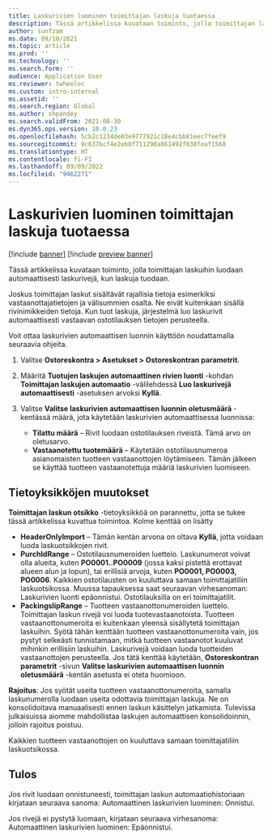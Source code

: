 ```yaml
---
title: Laskurivien luominen toimittajan laskuja tuotaessa
description: Tässä artikkelissa kuvataan toiminto, jolla toimittajan laskuihin luodaan automaattisesti laskurivejä, kun laskuja tuodaan.
author: sunfzam
ms.date: 09/10/2021
ms.topic: article
ms.prod: ''
ms.technology: ''
ms.search.form: ''
audience: Application User
ms.reviewer: twheeloc
ms.custom: intro-internal
ms.assetid: ''
ms.search.region: Global
ms.author: shpandey
ms.search.validFrom: 2021-08-30
ms.dyn365.ops.version: 10.0.23
ms.openlocfilehash: 5cb2c1234de03e9777921c18e4cbb81eec7feef9
ms.sourcegitcommit: 9c637bcf4e2eb8f711290a861492f038feaf1568
ms.translationtype: HT
ms.contentlocale: fi-FI
ms.lasthandoff: 09/09/2022
ms.locfileid: "9462271"
---
```

# <a name="generate-invoice-lines-when-you-import-vendor-invoices"></a>Laskurivien luominen toimittajan laskuja tuotaessa

[!include [banner](../includes/banner.md)]
[!include [preview banner](../includes/preview-banner.md)]

Tässä artikkelissa kuvataan toiminto, jolla toimittajan laskuihin luodaan automaattisesti laskurivejä, kun laskuja tuodaan.

Joskus toimittajan laskut sisältävät rajallisia tietoja esimerkiksi vastaanottajatietojen ja välisummien osalta. Ne eivät kuitenkaan sisällä rivinimikkeiden tietoja. Kun tuot laskuja, järjestelmä luo laskurivit automaattisesti vastaavan ostotilauksen tietojen perusteella.

Voit ottaa laskurivien automaattisen luonnin käyttöön noudattamalla seuraavia ohjeita.

1.  Valitse **Ostoreskontra \> Asetukset \> Ostoreskontran parametrit**.
2.  Määritä **Tuotujen laskujen automaattinen rivien luonti** -kohdan **Toimittajan laskujen automaatio** -välilehdessä **Luo laskurivejä automaattisesti** -asetuksen arvoksi **Kyllä**. 
4.  Valitse **Valitse laskurivien automaattisen luonnin oletusmäärä** -kentässä määrä, jota käytetään laskurivien automaattisessa luonnissa:

    - **Tilattu määrä** – Rivit luodaan ostotilauksen riveistä. Tämä arvo on oletusarvo.
    - **Vastaanotettu tuotemäärä** – Käytetään ostotilausnumeroa asianomaisten tuotteen vastaanottojen löytämiseen. Tämän jälkeen se käyttää tuotteen vastaanotettuja määriä laskurivien luomiseen.

## <a name="data-entity-changes"></a>Tietoyksikköjen muutokset

**Toimittajan laskun otsikko** -tietoyksikköä on parannettu, jotta se tukee tässä artikkelissa kuvattua toimintoa. Kolme kenttää on lisätty

- **HeaderOnlyImport** – Tämän kentän arvona on oltava **Kyllä**, jotta voidaan luoda laskuotsikkojen rivit.
- **PurchIdRange** – Ostotilausnumeroiden luettelo. Laskunumerot voivat olla alueita, kuten **PO0001..PO0009** (jossa kaksi pistettä erottavat alueen alun ja lopun), tai erillisiä arvoja, kuten **PO0001, PO0003, PO0006**. Kaikkien ostotilausten on kuuluttava samaan toimittajatiliin laskuotsikossa. Muussa tapauksessa saat seuraavan virhesanoman: Laskurivien luonti epäonnistui. Ostotilauksilla on eri toimittajatilit.
- **PackingslipRange** – Tuotteen vastaanottonumeroiden luettelo. Toimittajan laskun rivejä voi luoda tuotevastaanotoista. Tuotteen vastaanottonumeroita ei kuitenkaan yleensä sisällytetä toimittajan laskuihin. Syötä tähän kenttään tuotteen vastaanottonumeroita vain, jos pystyt selkeästi tunnistamaan, mitkä tuotteen vastaanotot kuuluvat mihinkin erillisiin laskuihin. Laskurivejä voidaan luoda tuotteiden vastaanottojen perusteella. Jos tätä kenttää käytetään, **Ostoreskontran parametrit** -sivun **Valitse laskurivien automaattisen luonnin oletusmäärä** -kentän asetusta ei oteta huomioon. 

**Rajoitus**: Jos syötät useita tuotteen vastaanottonumeroita, samalla laskunumerolla luodaan useita odottavia toimittajan laskuja. Ne on konsolidoitava manuaalisesti ennen laskun käsittelyn jatkamista. Tulevissa julkaisuissa aiomme mahdollistaa laskujen automaattisen konsolidoinnin, jolloin rajoitus poistuu.

Kaikkien tuotteen vastaanottojen on kuuluttava samaan toimittajatiliin laskuotsikossa.

## <a name="result"></a>Tulos

Jos rivit luodaan onnistuneesti, toimittajan laskun automaatiohistoriaan kirjataan seuraava sanoma: Automaattinen laskurivien luominen: Onnistui.

Jos rivejä ei pystytä luomaan, kirjataan seuraava virhesanoma: Automaattinen laskurivien luominen: Epäonnistui.
